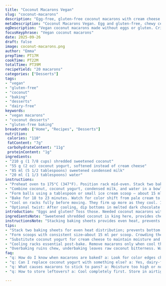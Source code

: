 ```yaml
---
title: "Coconut Macarons Vegan"
slug: "coconut-macarons"
description: "Egg-free, gluten-free coconut macarons with cream cheese swapped for coconut yogurt, slightly reduced sugar, cooked until golden with texture cues. Makes 20 bites. Uses simple pantry staples. Replace condensed milk with maple syrup for dairy-free. Flexible cooling and baking clues. No em dashes. Short steps shuffled for efficiency and sensory focus. Mix of textures, aromas, and color indicate doneness rather than clocks. Learn to spot visual and tactile signals to rescue or perfect every batch."
metaDescription: "Coconut Macarons Vegan. Egg and gluten-free, chewy centers with crisp edges. Uses coconut yogurt, shredded coconut, simple pantry swaps. Watch texture and smell cues."
ogDescription: "Vegan coconut macarons made without eggs or gluten. Crisp edges, chewy centers. Use coconut yogurt, shredded coconut, and watch for color and smell as bake signals."
focusKeyphrase: "Vegan coconut macarons"
date: 2025-09-26
draft: false
image: coconut-macarons.png
author: "Emma"
prepTime: PT17M
cookTime: PT22M
totalTime: PT39M
recipeYield: "20 macarons"
categories: ["Desserts"]
tags:
- "vegan"
- "gluten-free"
- "coconut"
- "baking"
- "desserts"
- "dairy-free"
keywords:
- "vegan macarons"
- "coconut desserts"
- "gluten-free baking"
breadcrumb: ["Home", "Recipes", "Desserts"]
nutrition: 
 calories: "110"
 fatContent: "7g"
 carbohydrateContent: "11g"
 proteinContent: "1g"
ingredients:
- "210 g (1 7/8 cups) shredded sweetened coconut"
- "55 g (2 oz) coconut yogurt, softened instead of cream cheese"
- "85 ml (5 1/2 tablespoons) sweetened condensed milk"
- "20 ml (1 1/3 tablespoons) water"
instructions:
- "Preheat oven to 175°C (347°F). Position rack mid-oven. Stack two baking sheets for insulation. Cover top sheet with silicone mat or parchment. I prefer silicone here — prevents sticking without soggy bottoms."
- "Combine coconut, coconut yogurt, condensed milk, and water in a bowl. Use electric mixer or vigorous whisking to get a homogenous, slightly sticky mix. No dry lumps. Texture tells if more liquid or coconut needed; it should hold shape but feel moist."
- "Form balls using a tablespoon or small ice cream scoop — about 15 ml per scoop. Don't crowd them on sheet; leave space, they won’t spread much but need air circulation."
- "Bake for 18 to 23 minutes. Watch for color shift from pale cream to light golden edges. Smell toasted coconut notes emerging distinctly. Texture firming on outside but still yielding slightly when pressed lightly with finger—gives clues for perfect bake. Overbake and dryness wins, underbake leaves raw coconut harshness."
- "Cool on racks fully before moving. They firm up more as they cool. If removal feels sticky, wait longer or nudge edges loose carefully with spatula."
- "Optional twist: After cooling, dip bottoms in melted dark chocolate or sprinkle coarse sea salt atop before baking for contrast. Adds crackle, richness, and breaks sweetness monotony."
introduction: "Eggs and gluten? Toss those. Needed coconut macarons without fuss or allergens. Been through batches using cream cheese, coconut yogurt, condensed milk variations, even swapping sweeteners for maple syrup to keep moisture and binding intact. Changed quantities a fraction; coconut amount fluctuated after sensing dryness in one batch. This no-eggs approach nails chewy centers with crisp edges without mess or complex whipping. Watch the texture as you mix, all lumpy spots gone. Baking takes a minute or two different based on oven quirks, so go for color and feel, not timer obsession. You want toasted coconut aroma filling kitchen, edges bronzed, yet bite yielding. I value the cooling step; this rest firming the macarons is non-negotiable. Tip: moisture variance in your coconut could throw mix off; adjust coconut or liquid slightly till you get robust but tender batter. Tried multiple silicone mats — essential. Parchment tends to stick under these moist conditions."
ingredientsNote: "Sweetened shredded coconut is king here, provides chew and flavor base. You can use unsweetened but add a tablespoon sugar or maple syrup to balance flavor. Swapped cream cheese for coconut yogurt, less tang but still creamy binder, and dairy-free. Sweetened condensed milk anchors sweetness and moisture but can swap with plant-based condensed milk or thick maple syrup; watch texture then. Water thins mixture just so, too much and structure loosens. Always check moistness visually—shiny and sticky but scoopable. Coconut shredded texture not too fine; bigger flakes give nice chew. If flakes too large, your macarons won’t bind well. No eggs or gluten, so sticking is culprit—silicone baking sheets prevent heartbreak. Baking time slightly adjusted based on moisture content and oven quirks; those 5 minute leeways matter."
instructionsNote: "Stacking baking sheets provides even heat, prevents scorching bottoms—many overlook that and get burnt undersides. Preheating fully and positioning rack center ensures uniform bake. Mix ingredients thoroughly but no overbeating; want homogenous yet avoid whipping in air. Use scoops for portion consistency, but size affects baking time slightly. Leave ample gaps; these macarons don’t spread but need air to crisp properly. Look for gradual color change—edges toasty, center still gentler. The smell cues readiness; raw coconut scent links with underbaked. Tap top gently; firm but with slight spring. Cooling is key; remove too early and they crumble, too late and sticky. Patience pays. Optional finishing touches like chocolate dip or salt before/after bake add complexity but watch not to overwhelm delicate coconut notes. I recommend experiment small batch first. Keep an eye on your oven—it loves to run hot or cold, and that stresses results. Trust eyes, nose, and fingers more than timers here."
tips:
- "Stack two baking sheets for even heat distribution; prevents bottom scorching common with moist coconut mixes. Silicone mats avoid sticking better than parchment when batter is sticky but can try parchment if careful. Watch texture during mixing; no dry lumps allowed. Should be moist, clingy, shape holds but wings off too wet if shiny puddle shows. Adjust water or coconut flakes in small increments based on mix’s look and feel. Baking time varies due to oven quirks; shift time by a few minutes watching color edges. Use smell and texture cues, not clock only."
- "Form scoops with consistent size—about 15 ml per scoop. Crowding them causes uneven baking; macarons don’t spread much but need air circulation. Watch for gradual color change, from pale cream to lightly golden edges. Edges firm while center stays tender feels key. Don’t overbake, dry macarons lose chewy texture. If unsure, tap top gently, slight give means done. Use fingertips, feel surface. Cooling is non-negotiable; helps firm up texture. Remove only when fully cool or edges break apart. Patience pays off here."
- "Substitute coconut yogurt for cream cheese to maintain moisture and allow dairy-free option. Sweetened condensed milk can swap for maple syrup but expect stickier, thinner mix; watch texture closely. Coconut shredded texture matters; flakes too fine cause dense, too big causes binding issues. Ideally, medium flakes that hold shape with chew. Water thins mix minimally; add slowly. Adjust depending on coconut moisture content; dry batches require more liquid. Multiple attempts showed small quantity tweaks improve chew and binding. Mix only until homogenous; avoid air whipped in details."
- "Cooling racks essential post-bake. Remove macarons only when cool throughout, otherwise they break or stick. Sticky bottoms fixed by gently nudging with spatula edges. Optional finishing touches like chocolate dip or sea salt add flavor complexity, apply after cooling or right before baking for textural contrast. Salt sprinkle breaks sweetness monotony. Chocolate dip adds richness; use high-quality dark chocolate melted gently. Small batch testing before scaling is best. Oven temperatures vary; always monitor physical aroma, color, texture rather than time alone for each batch."
- "Overbaking ruins chew, underbaking leaves raw coconut bitterness. Watch aroma closely; toasted coconut smell strongest when nearly done. Texture changes subtle—firm edges with slight bounce center means in. Avoid timers as sole guide; ovens run hot or cool unpredictably. Visual and tactile cues save recipe if batch acts different than usual. Silicone baking sheets recommended, prevent heartbreak caused by sticking and soggy bottoms. Check coconut moisture source upfront; dryness affects baking duration and texture mostly. Always ready to adjust slightly next time based on feel and look signals."
faq:
- "q: How do I know when macarons are baked? a: Look for color edges changing pale cream to light golden. Smell toasted coconut aroma. Fingers tap top lightly, slight spring means done. Timer varies with oven and moisture. Don’t rely on clock only."
- "q: Can I replace coconut yogurt with something else? a: Yes, dairy-free options like plant-based yogurt work but watch texture closely. Cream cheese can be swapped but changes tang. Adjust moisture accordingly when switching. Small batch trials help."
- "q: What causes macarons to stick to pans? a: Moisture too high or no silicone mat. Parchment usually sticks with wet batter. Stack baking sheets for even heat. Let macarons cool fully or risk tearing. Use silicone mats always if possible."
- "q: How to store leftovers? a: Cool completely first. Store in airtight container room temp a day or two. Longer keep in fridge, but texture may firm more. Freeze in single layer wrapped tight; thaw at room temp before eating. Avoid stacking raw in fridge."

---
```

